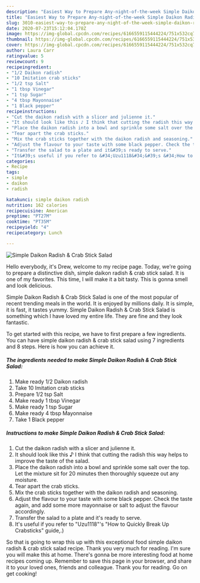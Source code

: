```yaml
---
description: "Easiest Way to Prepare Any-night-of-the-week Simple Daikon Radish &amp;amp; Crab Stick Salad"
title: "Easiest Way to Prepare Any-night-of-the-week Simple Daikon Radish &amp;amp; Crab Stick Salad"
slug: 3010-easiest-way-to-prepare-any-night-of-the-week-simple-daikon-radish-and-amp-crab-stick-salad
date: 2020-07-23T15:12:04.178Z
image: https://img-global.cpcdn.com/recipes/6166559115444224/751x532cq70/simple-daikon-radish-crab-stick-salad-recipe-main-photo.jpg
thumbnail: https://img-global.cpcdn.com/recipes/6166559115444224/751x532cq70/simple-daikon-radish-crab-stick-salad-recipe-main-photo.jpg
cover: https://img-global.cpcdn.com/recipes/6166559115444224/751x532cq70/simple-daikon-radish-crab-stick-salad-recipe-main-photo.jpg
author: Laura Carr
ratingvalue: 5
reviewcount: 9
recipeingredient:
- "1/2 Daikon radish"
- "10 Imitation crab sticks"
- "1/2 tsp Salt"
- "1 tbsp Vinegar"
- "1 tsp Sugar"
- "4 tbsp Mayonnaise"
- "1 Black pepper"
recipeinstructions:
- "Cut the daikon radish with a slicer and julienne it."
- "It should look like this ♪ I think that cutting the radish this way helps to improve the taste of the salad."
- "Place the daikon radish into a bowl and sprinkle some salt over the top. Let the mixture sit for 20 minutes then thoroughly squeeze out any moisture."
- "Tear apart the crab sticks."
- "Mix the crab sticks together with the daikon radish and seasoning."
- "Adjust the flavour to your taste with some black pepper. Check the taste again, and add some more mayonnaise or salt to adjust the flavour accordingly."
- "Transfer the salad to a plate and it&#39;s ready to serve."
- "It&#39;s useful if you refer to &#34;Uzu1118&#34;&#39;s &#34;How to Quickly Break Up Crabsticks&#34; guide,.)"
categories:
- Recipe
tags:
- simple
- daikon
- radish

katakunci: simple daikon radish 
nutrition: 162 calories
recipecuisine: American
preptime: "PT27M"
cooktime: "PT35M"
recipeyield: "4"
recipecategory: Lunch

---
```



![Simple Daikon Radish &amp; Crab Stick Salad](https://img-global.cpcdn.com/recipes/6166559115444224/751x532cq70/simple-daikon-radish-crab-stick-salad-recipe-main-photo.jpg)

Hello everybody, it's Drew, welcome to my recipe page. Today, we're going to prepare a distinctive dish, simple daikon radish &amp; crab stick salad. It is one of my favorites. This time, I will make it a bit tasty. This is gonna smell and look delicious.



Simple Daikon Radish &amp; Crab Stick Salad is one of the most popular of recent trending meals in the world. It is enjoyed by millions daily. It is simple, it is fast, it tastes yummy. Simple Daikon Radish &amp; Crab Stick Salad is something which I have loved my entire life. They are fine and they look fantastic.


To get started with this recipe, we have to first prepare a few ingredients. You can have simple daikon radish &amp; crab stick salad using 7 ingredients and 8 steps. Here is how you can achieve it.

<!--inarticleads1-->

##### The ingredients needed to make Simple Daikon Radish &amp; Crab Stick Salad:

1. Make ready 1/2 Daikon radish
1. Take 10 Imitation crab sticks
1. Prepare 1/2 tsp Salt
1. Make ready 1 tbsp Vinegar
1. Make ready 1 tsp Sugar
1. Make ready 4 tbsp Mayonnaise
1. Take 1 Black pepper




<!--inarticleads2-->

##### Instructions to make Simple Daikon Radish &amp; Crab Stick Salad:

1. Cut the daikon radish with a slicer and julienne it.
1. It should look like this ♪ I think that cutting the radish this way helps to improve the taste of the salad.
1. Place the daikon radish into a bowl and sprinkle some salt over the top. Let the mixture sit for 20 minutes then thoroughly squeeze out any moisture.
1. Tear apart the crab sticks.
1. Mix the crab sticks together with the daikon radish and seasoning.
1. Adjust the flavour to your taste with some black pepper. Check the taste again, and add some more mayonnaise or salt to adjust the flavour accordingly.
1. Transfer the salad to a plate and it&#39;s ready to serve.
1. It&#39;s useful if you refer to &#34;Uzu1118&#34;&#39;s &#34;How to Quickly Break Up Crabsticks&#34; guide,.)




So that is going to wrap this up with this exceptional food simple daikon radish &amp; crab stick salad recipe. Thank you very much for reading. I'm sure you will make this at home. There's gonna be more interesting food at home recipes coming up. Remember to save this page in your browser, and share it to your loved ones, friends and colleague. Thank you for reading. Go on get cooking!
